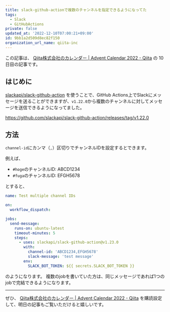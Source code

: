 ```yaml
---
title: slack-github-actionで複数のチャンネルを指定できるようになってた
tags:
  - Slack
  - GitHubActions
private: false
updated_at: '2022-12-10T07:00:21+09:00'
id: 9bb1a2d509d8ec82f150
organization_url_name: qiita-inc
---
```

この記事は、 [Qiita株式会社のカレンダー | Advent Calendar 2022 - Qiita](https://qiita.com/advent-calendar/2022/qiita-inc) の 10 日目の記事です。

## はじめに

[slackapi/slack-github-action](https://github.com/slackapi/slack-github-action) を使うことで、GitHub Actions上でSlackにメッセージを送ることができますが、`v1.22.0`から複数のチャンネルに対してメッセージを送信できるようになってました。

https://github.com/slackapi/slack-github-action/releases/tag/v1.22.0

## 方法

`channel-id`にカンマ（`,`）区切りでチャンネルIDを設定するとできます。

例えば、

- `#hoge`のチャンネルID: ABCD1234
- `#fuga`のチャンネルID: EFGH5678

とすると、

```yml
name: Test multiple channel IDs

on:
  workflow_dispatch:

jobs:
  send-message:
    runs-on: ubuntu-latest
    timeout-minutes: 5
    steps:
      - uses: slackapi/slack-github-action@v1.23.0
        with:
          channel-id: 'ABCD1234,EFGH5678'
          slack-message: 'test message'
        env:
          SLACK_BOT_TOKEN: ${{ secrets.SLACK_BOT_TOKEN }}
```

のようになります。
複数のjobを書いていた方は、同じメッセージであれば1つのjobで完結できるようになります。


---

ぜひ、 [Qiita株式会社のカレンダー | Advent Calendar 2022 - Qiita](https://qiita.com/advent-calendar/2022/qiita-inc) を購読設定して、明日の記事もご覧いただけると嬉しいです。
